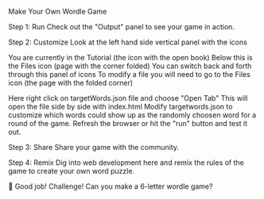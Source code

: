 Make Your Own Wordle Game

Step 1: Run
Check out the "Output" panel to see your game in action.

Step 2: Customize
Look at the left hand side vertical panel with the icons

You are currently in the Tutorial (the icon with the open book)
Below this is the Files icon (page with the corner folded)
You can switch back and forth through this panel of icons
To modify a file you will need to go to the Files icon (the page with the folded corner)

Here right click on targetWords.json file and choose "Open Tab"
This will open the file side by side with index.html
Modify targetwords.json to customize which words could show up as the randomly choosen word for a round of the game.
Refresh the browser or hit the "run" button and test it out.


Step 3: Share
Share your game with the community.



Step 4: Remix
Dig into web development here and remix the rules of the game to create your own word puzzle.

🎉 Good job!
Challenge!
Can you make a 6-letter wordle game?
